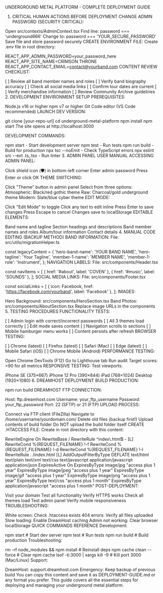 UNDERGROUND METAL PLATFORM - COMPLETE DEPLOYMENT GUIDE
1. CRITICAL HUMAN ACTIONS BEFORE DEPLOYMENT
CHANGE ADMIN PASSWORD (SECURITY CRITICAL):

Open src/contexts/AdminContext.tsx
Find line: password === 'underground666'
Change to: password === 'YOUR_SECURE_PASSWORD'
Save file and store password securely
CREATE ENVIRONMENT FILE: Create .env file in root directory:

REACT_APP_ADMIN_PASSWORD=your_password_here
REACT_APP_SITE_NAME=CRIMSON THRONE
REACT_APP_CONTACT_EMAIL=contact@yourband.com
CONTENT REVIEW CHECKLIST:

[ ] Review all band member names and roles
[ ] Verify band biography accuracy
[ ] Check all social media links
[ ] Confirm tour dates are current
[ ] Verify merchandise information
[ ] Review Community Archive guidelines
2. DEVELOPMENT ENVIRONMENT SETUP
PREREQUISITES:

Node.js v16 or higher
npm v7 or higher
Git
Code editor (VS Code recommended)
LAUNCH DEV VERSION:

git clone [your-repo-url]
cd underground-metal-platform
npm install
npm start
The site opens at http://localhost:3000

DEVELOPMENT COMMANDS:

npm start - Start development server
npm test - Run tests
npm run build - Build for production
npx tsc --noEmit - Check TypeScript errors
npx eslint src --ext .ts,.tsx - Run linter
3. ADMIN PANEL USER MANUAL
ACCESSING ADMIN PANEL:

Click shield icon (🛡️) in bottom-left corner
Enter admin password
Press Enter or click OK
THEME SWITCHING:

Click "Theme" button in admin panel
Select from three options:
Atmospheric: Black/red gothic theme
Raw: Charcoal/gold underground theme
Modern: Slate/blue cyber theme
EDIT MODE:

Click "Edit Mode" to toggle
Click any text to edit inline
Press Enter to save changes
Press Escape to cancel
Changes save to localStorage
EDITABLE ELEMENTS:

Band name and tagline
Section headings and descriptions
Band member names and roles
Album/tour information
Contact details
4. MANUAL CODE EDITING (BACKUP METHOD)
BAND INFORMATION: File: src/utils/migrationHelper.ts

const legacyContent = {
  'hero-band-name': 'YOUR BAND NAME',
  'hero-tagline': 'Your Tagline',
  'member-1-name': 'MEMBER NAME',
  'member-1-role': 'Instrument',
};
NAVIGATION LABELS: File: src/components/Header.tsx

const navItems = [
  { href: '#about', label: 'COVEN' },
  { href: '#music', label: 'SOUNDS' },
];
SOCIAL MEDIA LINKS: File: src/components/Footer.tsx

const socialLinks = [
  { icon: Facebook, href: 'https://facebook.com/yourband', label: 'Facebook' },
];
IMAGES:

Hero Background: src/components/HeroSection.tsx
Band Photos: src/components/AboutSection.tsx
Replace image URLs in the components
5. TESTING PROCEDURES
FUNCTIONALITY TESTS:

[ ] Admin login with correct/incorrect passwords
[ ] All 3 themes load correctly
[ ] Edit mode saves content
[ ] Navigation scrolls to sections
[ ] Mobile hamburger menu works
[ ] Content persists after refresh
BROWSER TESTING:

[ ] Chrome (latest)
[ ] Firefox (latest)
[ ] Safari (Mac)
[ ] Edge (latest)
[ ] Mobile Safari (iOS)
[ ] Chrome Mobile (Android)
PERFORMANCE TESTING:

Open Chrome DevTools (F12)
Go to Lighthouse tab
Run audit
Target scores: >90 for all metrics
RESPONSIVE TESTING: Test viewports:

iPhone SE (375×667)
iPhone 12 Pro (390×844)
iPad (768×1024)
Desktop (1920×1080)
6. DREAMHOST DEPLOYMENT
BUILD PRODUCTION:

npm run build
DREAMHOST FTP CONNECTION:

Host: ftp.dreamhost.com
Username: your_ftp_username
Password: your_ftp_password
Port: 22 (SFTP) or 21 (FTP)
UPLOAD PROCESS:

Connect via FTP client (FileZilla)
Navigate to /home/username/yourdomain.com/
Delete old files (backup first!)
Upload contents of build folder
Do NOT upload the build folder itself
CREATE .HTACCESS FILE: Create in root directory with this content:

<IfModule mod_rewrite.c>
  RewriteEngine On
  RewriteBase /
  RewriteRule ^index\.html$ - [L]
  RewriteCond %{REQUEST_FILENAME} !-f
  RewriteCond %{REQUEST_FILENAME} !-d
  RewriteCond %{REQUEST_FILENAME} !-l
  RewriteRule . /index.html [L]
</IfModule>

<IfModule mod_deflate.c>
  AddOutputFilterByType DEFLATE text/html text/plain text/xml text/css text/javascript application/javascript application/json
</IfModule>

<IfModule mod_expires.c>
  ExpiresActive On
  ExpiresByType image/jpg "access plus 1 year"
  ExpiresByType image/jpeg "access plus 1 year"
  ExpiresByType image/gif "access plus 1 year"
  ExpiresByType image/png "access plus 1 year"
  ExpiresByType text/css "access plus 1 month"
  ExpiresByType application/javascript "access plus 1 month"
</IfModule>
POST-DEPLOYMENT:

Visit your domain
Test all functionality
Verify HTTPS works
Check all themes load
Test admin panel
Verify mobile responsiveness
TROUBLESHOOTING:

White screen: Check .htaccess exists
404 errors: Verify all files uploaded
Slow loading: Enable DreamHost caching
Admin not working: Clear browser localStorage
QUICK COMMANDS REFERENCE
Development:

npm start          # Start dev server
npm test           # Run tests
npm run build      # Build production
Troubleshooting:

rm -rf node_modules && npm install  # Reinstall deps
npm cache clean --force              # Clear npm cache
lsof -ti:3000 | xargs kill -9      # Kill port 3000 (Mac/Linux)
Support:

DreamHost: support.dreamhost.com
Emergency: Keep backup of previous build
You can copy this content and save it as DEPLOYMENT-GUIDE.md or any format you prefer. This guide covers all the essential steps for deploying and managing your underground metal platform.
